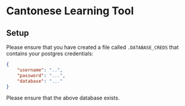 # Cantonese Learning Tool

## Setup

Please ensure that you have created a file called `.DATABASE_CREDS` that contains your postgres credentials:

```json
{
    "username": "..",
    "password": "...",
    "database": "..."
}
```

Please ensure that the above database exists.